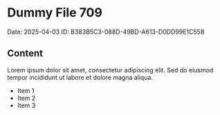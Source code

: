# Dummy File 709

Date: 2025-04-03
ID: B383B5C3-088D-49BD-A613-D0DD99E1C558

## Content

Lorem ipsum dolor sit amet, consectetur adipiscing elit.
Sed do eiusmod tempor incididunt ut labore et dolore magna aliqua.

* Item 1
* Item 2
* Item 3

